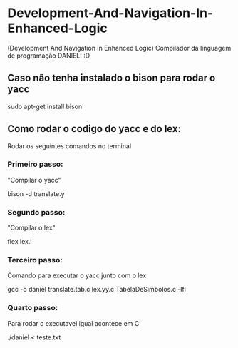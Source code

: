 # Development-And-Navigation-In-Enhanced-Logic

(Development And Navigation In Enhanced Logic) Compilador da linguagem de programação DANIEL! :D

## Caso não tenha instalado o bison para rodar o yacc 
sudo apt-get install bison


## Como rodar o codigo do yacc e do lex:
Rodar os seguintes comandos no terminal

### Primeiro passo:
"Compilar o yacc"

bison -d translate.y


### Segundo passo:
"Compilar o lex"

flex lex.l


### Terceiro passo:
Comando para executar o yacc junto com o lex

gcc -o daniel translate.tab.c lex.yy.c TabelaDeSimbolos.c -lfl


### Quarto passo:
Para rodar o executavel igual acontece em C

./daniel < teste.txt
